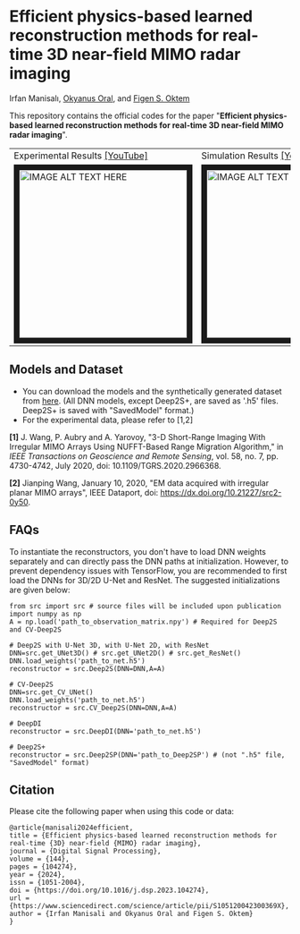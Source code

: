 # Efficient physics-based learned reconstruction methods for real-time 3D near-field MIMO radar imaging
Irfan Manisalı, [Okyanus Oral](https://eee.metu.edu.tr/personel/okyanus-oral), and [Figen S. Oktem](https://blog.metu.edu.tr/figeno/) 

This repository contains the official codes for the paper "**Efficient physics-based learned reconstruction methods for real-time 3D near-field MIMO radar imaging**".

<table>
<tr><td>Experimental Results <a href="http://www.youtube.com/watch?feature=player_embedded&v=9qTrIXIPdVc">[YouTube]</a></td><td>Simulation Results <a href="http://www.youtube.com/watch?feature=player_embedded&v=Mg4YhEuxVL4">[YouTube]</a></td></tr>
<tr><td><a href="http://www.youtube.com/watch?feature=player_embedded&v=9qTrIXIPdVc
" target="_blank"><img src="http://img.youtube.com/vi/9qTrIXIPdVc/0.jpg" 
alt="IMAGE ALT TEXT HERE" width="300" height="" border="10" /></a></td><td><a href="http://www.youtube.com/watch?feature=player_embedded&v=Mg4YhEuxVL4
" target="_blank"><img src="http://img.youtube.com/vi/Mg4YhEuxVL4/0.jpg" 
alt="IMAGE ALT TEXT HERE" width="300" height="" border="10" /></a></td></tr>
</table>

## Models and Dataset

- You can download the models and the synthetically generated dataset from [here](https://drive.google.com/drive/folders/1De2VF7KIOp3DHYNgCHkcx-fLM0cnTnM6?usp=sharing). (All DNN models, except Deep2S+, are saved as '.h5' files. Deep2S+ is saved with "SavedModel" format.)
- For the experimental data, please refer to [1,2]

**[1]** J. Wang, P. Aubry and A. Yarovoy, "3-D Short-Range Imaging With Irregular MIMO Arrays Using NUFFT-Based Range Migration Algorithm," in _IEEE Transactions on Geoscience and Remote Sensing_, vol. 58, no. 7, pp. 4730-4742, July 2020, doi: 10.1109/TGRS.2020.2966368.

**[2]** Jianping Wang, January 10, 2020, "EM data acquired with irregular planar MIMO arrays", IEEE Dataport, doi: https://dx.doi.org/10.21227/src2-0y50.

## FAQs
To instantiate the reconstructors, you don't have to load DNN weights separately and can directly pass the DNN paths at initialization. However, to prevent dependency issues with TensorFlow, you are recommended to first load the DNNs for 3D/2D U-Net and ResNet. The suggested initializations are given below:

    from src import src # source files will be included upon publication
    import numpy as np
    A = np.load('path_to_observation_matrix.npy') # Required for Deep2S and CV-Deep2S
   
    # Deep2S with U-Net 3D, with U-Net 2D, with ResNet
    DNN=src.get_UNet3D() # src.get_UNet2D() # src.get_ResNet()
    DNN.load_weights('path_to_net.h5')
    reconstructor = src.Deep2S(DNN=DNN,A=A)

    # CV-Deep2S
    DNN=src.get_CV_UNet() 
    DNN.load_weights('path_to_net.h5')
    reconstructor = src.CV_Deep2S(DNN=DNN,A=A)
    
    # DeepDI
    reconstructor = src.DeepDI(DNN='path_to_net.h5')
    
    # Deep2S+
    reconstructor = src.Deep2SP(DNN='path_to_Deep2SP') # (not ".h5" file, "SavedModel" format)
    
## Citation
Please cite the following paper when using this code or data:

    @article{manisali2024efficient,
    title = {Efficient physics-based learned reconstruction methods for real-time {3D} near-field {MIMO} radar imaging},
    journal = {Digital Signal Processing},
    volume = {144},
    pages = {104274},
    year = {2024},
    issn = {1051-2004},
    doi = {https://doi.org/10.1016/j.dsp.2023.104274},
    url = {https://www.sciencedirect.com/science/article/pii/S105120042300369X},
    author = {Irfan Manisali and Okyanus Oral and Figen S. Oktem}
    }

